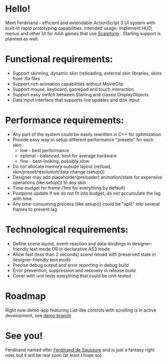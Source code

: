 # Hello!
Meet Ferdinand - efficient and extendable ActionScript 3 UI system with built-in rapid prototyping capabilities. 
Intended usage: implement HUD, menus and other UI for AAA games that use [Scaleform](https://en.wikipedia.org/wiki/Scaleform_Corporation) .
Starling support is planned as well.

# Functional requirements: 
* Support skinning, dynamic skin (re)loading, external skin libraries, skins from .fla files
* Support rich animation capabilities without MovieClip
* Support mouse, keyboard, gamepad and touch interaction
* Support easy switch between Starling and classic DisplayObjects
* Data input interface that supports live updates and disk input

# Performance requirements:
* Any part of the system could be easily rewritten in C++ for optimization
* Provide easy way to setup different performance "presets" for each skin:
    * low - best performance
    * optimal - balanced, best for average hardware
    * fine - best-looking, possibly slow
* Do not allocate memory outside layout (re)load, skin/preset/resolution/data change (setup())
* Designer may add placeholder(preloader) animation/state for expensive operations (like setup()) to any skin
* Time-budget for frame (1ms for everything by default)
* Postpone update if we do not fit into budget, do not accumulate the lag with time
* Any time-consuming process (like setup()) could be "split" into several frames to prevent lag

# Technological requirements:
* Define scene layout, event-reaction and data-bindings in designer-friendly text mode OR in declarative AS3 mode  
* Allow fast (less than 2 seconds) scene reload with preserved state in designer-friendly text mode
* Precise debug output and error reporting in debug build
* Error prevention, suppression and recovery in release build
* Cover with unit tests everything that could be unit-tested

# Roadmap
Right now demo-app featuring List-like controls with scrolling is in active development, see [demo branch](https://github.com/ivan-ku/ferdinand-ui/tree/demo) 

# See you!
Ferdinand named after [Ferdinand de Saussure](https://en.wikipedia.org/wiki/Ferdinand_de_Saussure) and is just a fantasy right now, but it will be real soon (at least I hope so).
